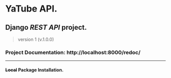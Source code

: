 # **YaTube API**.
## Django _REST API_ project.
> version 1 (v.1.0.0)
### Project **Documentation**: http://localhost:8000/redoc/
______________________________
#### ~~Local~~ Package Installation.
